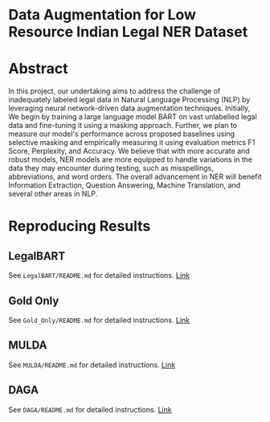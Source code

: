 # Data Augmentation for Low Resource Indian Legal NER Dataset

# Abstract
In this project, our undertaking aims to address the challenge of inadequately labeled legal data in Natural Language Processing (NLP) by leveraging neural network-driven data augmentation techniques. Initially, We begin by training a large language model BART on vast unlabelled legal data and fine-tuning it using a masking approach. Further, we plan to measure our model's performance across proposed baselines using selective masking and empirically measuring it using evaluation metrics F1 Score, Perplexity, and Accuracy. We believe that with more accurate and robust models, NER models are more equipped to handle variations in the data they may encounter during testing, such as misspellings, abbreviations, and word orders. The overall advancement in NER will benefit Information Extraction, Question Answering, Machine Translation, and several other areas in NLP.

# Reproducing Results

## LegalBART
See ```LegalBART/README.md``` for detailed instructions. [Link](https://github.com/Ast97/Data_Augmentation_for_Low_Resource_Indian_Legal_NER/tree/main/legalBART)

## Gold Only
See ```Gold_Only/README.md``` for detailed instructions. [Link](https://github.com/Ast97/Data_Augmentation_for_Low_Resource_Indian_Legal_NER/tree/main/Gold_Only)

## MULDA
See ```MULDA/README.md``` for detailed instructions. [Link](https://github.com/Ast97/Data_Augmentation_for_Low_Resource_Indian_Legal_NER/tree/main/MULDA-BART)

## DAGA
See  ```DAGA/README.md``` for detailed instructions. [Link](https://github.com/Ast97/Data_Augmentation_for_Low_Resource_Indian_Legal_NER/tree/main/DAGA)
